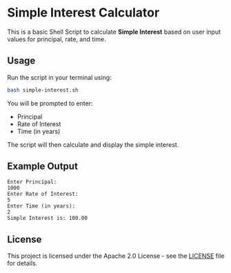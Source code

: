 # Simple Interest Calculator

This is a basic Shell Script to calculate **Simple Interest** based on user input values for principal, rate, and time.

## Usage

Run the script in your terminal using:

```bash
bash simple-interest.sh
```

You will be prompted to enter:

- Principal
- Rate of Interest
- Time (in years)

The script will then calculate and display the simple interest.

## Example Output

```
Enter Principal:
1000
Enter Rate of Interest:
5
Enter Time (in years):
2
Simple Interest is: 100.00
```

## License

This project is licensed under the Apache 2.0 License - see the [LICENSE](LICENSE) file for details.
